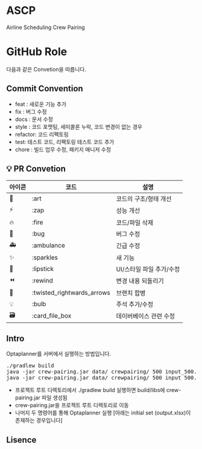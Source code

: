 # ASCP
Airline Scheduling Crew Pairing

# GitHub Role
다음과 같은 Convetion을 따릅니다.

## Commit Convention
-   feat : 새로운 기능 추가
-   fix : 버그 수정
-   docs : 문서 수정
-   style : 코드 포맷팅, 세미콜론 누락, 코드 변경이 없는 경우
-   refactor: 코드 리펙토링
-   test: 테스트 코드, 리펙토링 테스트 코드 추가
-   chore : 빌드 업무 수정, 패키지 매니저 수정

## 💡 PR Convetion

| 아이콘 | 코드                       | 설명                     |
| ------ | -------------------------- | ------------------------ |
| 🎨     | :art                       | 코드의 구조/형태 개선    |
| ⚡️    | :zap                       | 성능 개선                |
| 🔥     | :fire                      | 코드/파일 삭제           |
| 🐛     | :bug                       | 버그 수정                |
| 🚑     | :ambulance                 | 긴급 수정                |
| ✨     | :sparkles                  | 새 기능                  |
| 💄     | :lipstick                  | UI/스타일 파일 추가/수정 |
| ⏪     | :rewind                    | 변경 내용 되돌리기       |
| 🔀     | :twisted_rightwards_arrows | 브랜치 합병              |
| 💡     | :bulb                      | 주석 추가/수정           |
| 🗃      | :card_file_box             | 데이버베이스 관련 수정   |

## Intro
Optaplanner를 서버에서 실행하는 방법입니다.
<pre>
./gradlew build
java -jar crew-pairing.jar data/ crewpairing/ 500 input_500.xlsx
java -jar crew-pairing.jar data/ crewpairing/ 500 input_500.xlsx output.xlsx
</pre>
- 프로젝트 루트 디렉토리에서 ./gradlew build 실행하면 build/libs에 crew-pairing.jar 파일 생성됨
- crew-pairing.jar을 프로젝트 루트 디렉토리로 이동
- 나머지 두 명령어를 통해 Optaplanner 실행 [아래는 initial set (output.xlsx)이 존재하는 경우입니다]

## Lisence
